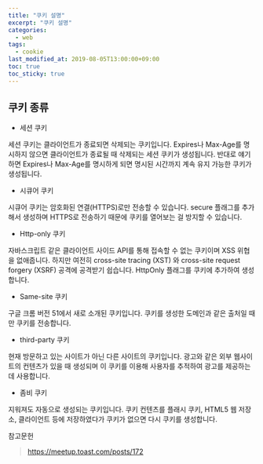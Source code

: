 ```yaml
---
title: "쿠키 설명"
excerpt: "쿠키 설명"
categories:
  - web
tags:
  - cookie
last_modified_at: 2019-08-05T13:00:00+09:00
toc: true
toc_sticky: true
---
```


## 쿠키 종류
- 세션 쿠키

세션 쿠키는 클라이언트가 종료되면 삭제되는 쿠키입니다.
Expires나 Max-Age를 명시하지 않으면 클라이언트가 종료될 때 삭제되는 세션 쿠키가 생성됩니다.
반대로 얘기하면 Expires나 Max-Age를 명시하게 되면 명시된 시간까지 계속 유지 가능한 쿠키가 생성됩니다.

- 시큐어 쿠키

시큐어 쿠키는 암호화된 연결(HTTPS)로만 전송할 수 있습니다.
secure 플래그를 추가해서 생성하며 HTTPS로 전송하기 때문에 쿠키를 열어보는 걸 방지할 수 있습니다.
- Http-only 쿠키

자바스크립트 같은 클라이언트 사이드 API를 통해 접속할 수 없는 쿠키이며 XSS 위협을 없애줍니다.
하지만 여전히 cross-site tracing (XST) 와 cross-site request forgery (XSRF) 공격에 공격받기 쉽습니다.
HttpOnly 플래그를 쿠키에 추가하여 생성합니다.
- Same-site 쿠키

구글 크롬 버전 51에서 새로 소개된 쿠키입니다.
쿠키를 생성한 도메인과 같은 출처일 때만 쿠키를 전송합니다.
- third-party 쿠키

현재 방문하고 있는 사이트가 아닌 다른 사이트의 쿠키입니다.
광고와 같은 외부 웹사이트의 컨텐츠가 있을 때 생성되며 이 쿠키를 이용해 사용자를 추적하여 광고를 제공하는 데 사용합니다.
  
- 좀비 쿠키

지워져도 자동으로 생성되는 쿠키입니다.
쿠키 컨텐츠를 플래시 쿠키, HTML5 웹 저장소, 클라이언트 등에 저장하였다가 쿠키가 없으면 다시 쿠키를 생성합니다.

참고문헌
> https://meetup.toast.com/posts/172
